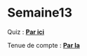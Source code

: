 # Semaine13

Quiz : __[Par ici](https://htmlpreview.github.io/?https://github.com/surapule/Semaine13/blob/master/Quiz%20Personnalit%C3%A9/index.html)__

Tenue de compte : __[Par la](https://htmlpreview.github.io/?https://github.com/surapule/Semaine13/blob/master/Tenue%20de%20compte/index.html)__
